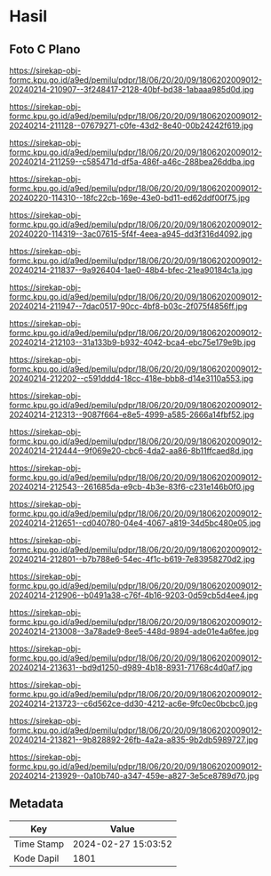 # Hasil

## Foto C Plano

https://sirekap-obj-formc.kpu.go.id/a9ed/pemilu/pdpr/18/06/20/20/09/1806202009012-20240214-210907--3f248417-2128-40bf-bd38-1abaaa985d0d.jpg

https://sirekap-obj-formc.kpu.go.id/a9ed/pemilu/pdpr/18/06/20/20/09/1806202009012-20240214-211128--07679271-c0fe-43d2-8e40-00b24242f619.jpg

https://sirekap-obj-formc.kpu.go.id/a9ed/pemilu/pdpr/18/06/20/20/09/1806202009012-20240214-211259--c585471d-df5a-486f-a46c-288bea26ddba.jpg

https://sirekap-obj-formc.kpu.go.id/a9ed/pemilu/pdpr/18/06/20/20/09/1806202009012-20240220-114310--18fc22cb-169e-43e0-bd11-ed62ddf00f75.jpg

https://sirekap-obj-formc.kpu.go.id/a9ed/pemilu/pdpr/18/06/20/20/09/1806202009012-20240220-114319--3ac07615-5f4f-4eea-a945-dd3f316d4092.jpg

https://sirekap-obj-formc.kpu.go.id/a9ed/pemilu/pdpr/18/06/20/20/09/1806202009012-20240214-211837--9a926404-1ae0-48b4-bfec-21ea90184c1a.jpg

https://sirekap-obj-formc.kpu.go.id/a9ed/pemilu/pdpr/18/06/20/20/09/1806202009012-20240214-211947--7dac0517-90cc-4bf8-b03c-2f075f4856ff.jpg

https://sirekap-obj-formc.kpu.go.id/a9ed/pemilu/pdpr/18/06/20/20/09/1806202009012-20240214-212103--31a133b9-b932-4042-bca4-ebc75e179e9b.jpg

https://sirekap-obj-formc.kpu.go.id/a9ed/pemilu/pdpr/18/06/20/20/09/1806202009012-20240214-212202--c591ddd4-18cc-418e-bbb8-d14e3110a553.jpg

https://sirekap-obj-formc.kpu.go.id/a9ed/pemilu/pdpr/18/06/20/20/09/1806202009012-20240214-212313--9087f664-e8e5-4999-a585-2666a14fbf52.jpg

https://sirekap-obj-formc.kpu.go.id/a9ed/pemilu/pdpr/18/06/20/20/09/1806202009012-20240214-212444--9f069e20-cbc6-4da2-aa86-8b11ffcaed8d.jpg

https://sirekap-obj-formc.kpu.go.id/a9ed/pemilu/pdpr/18/06/20/20/09/1806202009012-20240214-212543--261685da-e9cb-4b3e-83f6-c231e146b0f0.jpg

https://sirekap-obj-formc.kpu.go.id/a9ed/pemilu/pdpr/18/06/20/20/09/1806202009012-20240214-212651--cd040780-04e4-4067-a819-34d5bc480e05.jpg

https://sirekap-obj-formc.kpu.go.id/a9ed/pemilu/pdpr/18/06/20/20/09/1806202009012-20240214-212801--b7b788e6-54ec-4f1c-b619-7e83958270d2.jpg

https://sirekap-obj-formc.kpu.go.id/a9ed/pemilu/pdpr/18/06/20/20/09/1806202009012-20240214-212906--b0491a38-c76f-4b16-9203-0d59cb5d4ee4.jpg

https://sirekap-obj-formc.kpu.go.id/a9ed/pemilu/pdpr/18/06/20/20/09/1806202009012-20240214-213008--3a78ade9-8ee5-448d-9894-ade01e4a6fee.jpg

https://sirekap-obj-formc.kpu.go.id/a9ed/pemilu/pdpr/18/06/20/20/09/1806202009012-20240214-213631--bd9d1250-d989-4b18-8931-71768c4d0af7.jpg

https://sirekap-obj-formc.kpu.go.id/a9ed/pemilu/pdpr/18/06/20/20/09/1806202009012-20240214-213723--c6d562ce-dd30-4212-ac6e-9fc0ec0bcbc0.jpg

https://sirekap-obj-formc.kpu.go.id/a9ed/pemilu/pdpr/18/06/20/20/09/1806202009012-20240214-213821--9b828892-26fb-4a2a-a835-9b2db5989727.jpg

https://sirekap-obj-formc.kpu.go.id/a9ed/pemilu/pdpr/18/06/20/20/09/1806202009012-20240214-213929--0a10b740-a347-459e-a827-3e5ce8789d70.jpg


## Metadata

| Key        | Value               |
| ---------- | ------------------- |
| Time Stamp | 2024-02-27 15:03:52 |
| Kode Dapil | 1801                |



